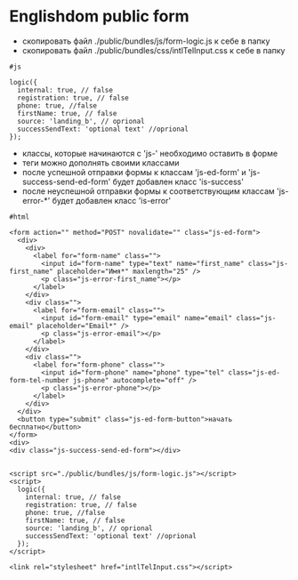 # Englishdom public form

- скопировать файл ./public/bundles/js/form-logic.js к себе в папку
- скопировать файл ./public/bundles/css/intlTelInput.css к себе в папку

```
#js 

logic({
  internal: true, // false
  registration: true, // false
  phone: true, //false
  firstName: true, // false
  source: 'landing_b', // oprional
  successSendText: 'optional text' //oprional
});
```



- классы, которые начинаются с 'js-' необходимо оставить в форме
- теги можно дополнять своими классами
- после успешной отправки формы к классам 'js-ed-form' и 'js-success-send-ed-form' будет добавлен класс 'is-success'
- после неуспешной отправки формы к соответствующим классам 'js-error-*' будет добавлен класс 'is-error'



```
#html

<form action="" method="POST" novalidate="" class="js-ed-form">
  <div>
    <div>
      <label for="form-name" class="">
        <input id="form-name" type="text" name="first_name" class="js-first_name" placeholder="Имя*" maxlength="25" />
        <p class="js-error-first_name"></p>
      </label>
    </div>
    <div class="">
      <label for="form-email" class="">
        <input id="form-email" type="email" name="email" class="js-email" placeholder="Email*" />
        <p class="js-error-email"></p>
      </label>
    </div>
    <div class="">
      <label for="form-phone" class="">
        <input id="form-phone" name="phone" type="tel" class="js-ed-form-tel-number js-phone" autocomplete="off" />
        <p class="js-error-phone"></p>
      </label>
    </div>
  </div>
  <button type="submit" class="js-ed-form-button">начать бесплатно</button>
</form>
<div>
<div class="js-success-send-ed-form"></div>


<script src="./public/bundles/js/form-logic.js"></script>
<script>
  logic({
    internal: true, // false
    registration: true, // false
    phone: true, //false
    firstName: true, // false
    source: 'landing_b', // oprional
    successSendText: 'optional text' //oprional
  });
</script>

<link rel="stylesheet" href="intlTelInput.css"></script>

```
